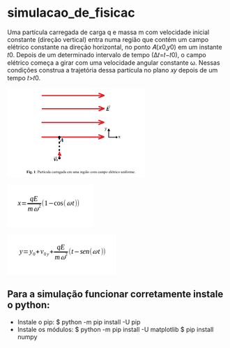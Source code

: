 # simulacao_de_fisicac
Uma partícula carregada de carga q e massa m com velocidade inicial constante (direção vertical) entra numa região que contém um campo elétrico constante na direção horizontal,
no ponto 𝐴(𝑥0,𝑦0) em um instante 𝑡0. Depois de um determinado intervalo de tempo (∆𝑡=𝑡−𝑡0), o campo elétrico começa a girar com uma velocidade angular constante ω. Nessas condições construa a trajetória dessa partícula no plano 𝑥𝑦 depois de um tempo 𝑡>𝑡0.

![Alt text](imagens/1.png "imagem 1")


![Alt text](imagens/2.png "imagem 2")

![Alt text](imagens/3.png "imagem 3")

## Para a simulação funcionar corretamente instale o python:
- Instale o pip:
$ python -m pip install -U pip
- Instale os módulos:
$ python -m pip install -U matplotlib
$ pip install numpy
